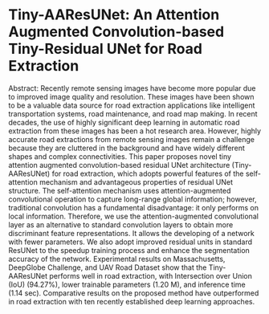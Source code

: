 # Tiny-AAResUNet: An Attention Augmented Convolution-based Tiny-Residual UNet for Road Extraction
Abstract: Recently remote sensing images have become more popular due to improved image quality and resolution. These images have been shown to be a valuable data source for road extraction applications like intelligent transportation systems, road maintenance, and road map making. In recent decades, the use of highly significant deep learning in automatic road extraction from these images has been a hot research area. However, highly accurate road extractions from remote sensing images remain a challenge because they are cluttered in the background and have widely different shapes and complex connectivities. This paper proposes novel tiny attention augmented convolution-based residual UNet architecture (Tiny-AAResUNet) for road extraction, which adopts powerful features of the self-attention mechanism and advantageous properties of residual UNet structure. The self-attention mechanism uses attention-augmented convolutional operation to capture long-range global information; however, traditional convolution has a fundamental disadvantage: it only performs on local information. Therefore, we use the attention-augmented convolutional layer as an alternative to standard convolution layers to obtain more discriminant feature representations. It allows the developing of a network with fewer parameters. We also adopt improved residual units in standard ResUNet to the speedup training process and enhance the segmentation accuracy of the network. Experimental results on Massachusetts, DeepGlobe Challenge, and UAV Road Dataset show that the Tiny-AAResUNet performs well in road extraction, with Intersection over Union (IoU) (94.27%), lower trainable parameters (1.20 M), and inference time (1.14 sec). Comparative results on the proposed method have outperformed in road extraction with ten recently established deep learning approaches.
